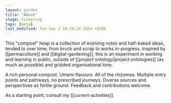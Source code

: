 ```yaml
---  
layout: garden
title: "About"
stage: tinkering
tags: [meta]
last_modified: Tue Sep 3 16:39:24 2024 +0100
---
```


This "compost" heap is a collection of evolving notes and half-baked ideas, tended to over time; from bruck and scrap to works in-progress. Inspired by [[permaculture]] and [[digital-gardening]], this is an experiment in working and learning in public, outside of [[project ontology|project ontologies]] (as much as possible) and gridded organisational time.

A rich personal compost. Umami flavours. All of the rhizomes. Multiple entry points and pathways, no prescribed journeys. Diverse sources and perspectives as fertile ground. Feedback and contributions welcome.

As a starting point, consult my [[current-activities]].